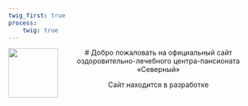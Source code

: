 ```yaml
---
twig_first: true
process:
    twig: true
---
```



<div class="home-page" style="text-align: center" markdown="1">
<img src="{{ url('image://logo.svg') }}" style="float: left; width: 100px;">
# Добро пожаловать на официальный сайт оздоровительно-лечебного центра-пансионата «Северный»
<p style="font-size: 14px;">Сайт находится в разработке</p>
</div>

